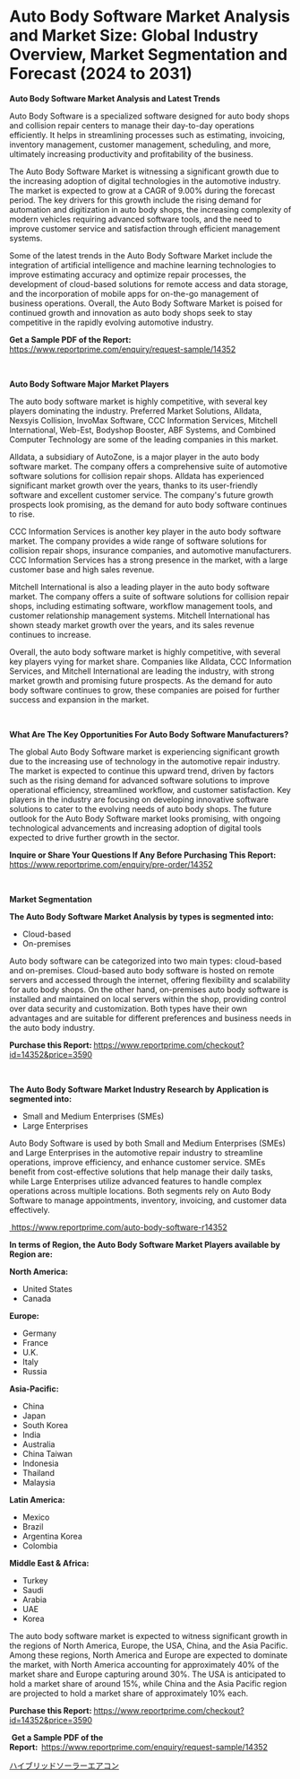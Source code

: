 <p><h1>Auto Body Software Market Analysis and Market Size: Global Industry Overview, Market Segmentation and Forecast (2024 to 2031)</h1></p><p><strong>Auto Body Software Market Analysis and Latest Trends</strong></p>
<p><p>Auto Body Software is a specialized software designed for auto body shops and collision repair centers to manage their day-to-day operations efficiently. It helps in streamlining processes such as estimating, invoicing, inventory management, customer management, scheduling, and more, ultimately increasing productivity and profitability of the business.</p><p>The Auto Body Software Market is witnessing a significant growth due to the increasing adoption of digital technologies in the automotive industry. The market is expected to grow at a CAGR of 9.00% during the forecast period. The key drivers for this growth include the rising demand for automation and digitization in auto body shops, the increasing complexity of modern vehicles requiring advanced software tools, and the need to improve customer service and satisfaction through efficient management systems.</p><p>Some of the latest trends in the Auto Body Software Market include the integration of artificial intelligence and machine learning technologies to improve estimating accuracy and optimize repair processes, the development of cloud-based solutions for remote access and data storage, and the incorporation of mobile apps for on-the-go management of business operations. Overall, the Auto Body Software Market is poised for continued growth and innovation as auto body shops seek to stay competitive in the rapidly evolving automotive industry.</p></p>
<p><strong>Get a Sample PDF of the Report:&nbsp;</strong> <a href="https://www.reportprime.com/enquiry/request-sample/14352">https://www.reportprime.com/enquiry/request-sample/14352</a></p>
<p>&nbsp;</p>
<p><strong>Auto Body Software Major Market Players</strong></p>
<p><p>The auto body software market is highly competitive, with several key players dominating the industry. Preferred Market Solutions, Alldata, Nexsyis Collision, InvoMax Software, CCC Information Services, Mitchell International, Web-Est, Bodyshop Booster, ABF Systems, and Combined Computer Technology are some of the leading companies in this market.</p><p>Alldata, a subsidiary of AutoZone, is a major player in the auto body software market. The company offers a comprehensive suite of automotive software solutions for collision repair shops. Alldata has experienced significant market growth over the years, thanks to its user-friendly software and excellent customer service. The company's future growth prospects look promising, as the demand for auto body software continues to rise.</p><p>CCC Information Services is another key player in the auto body software market. The company provides a wide range of software solutions for collision repair shops, insurance companies, and automotive manufacturers. CCC Information Services has a strong presence in the market, with a large customer base and high sales revenue.</p><p>Mitchell International is also a leading player in the auto body software market. The company offers a suite of software solutions for collision repair shops, including estimating software, workflow management tools, and customer relationship management systems. Mitchell International has shown steady market growth over the years, and its sales revenue continues to increase.</p><p>Overall, the auto body software market is highly competitive, with several key players vying for market share. Companies like Alldata, CCC Information Services, and Mitchell International are leading the industry, with strong market growth and promising future prospects. As the demand for auto body software continues to grow, these companies are poised for further success and expansion in the market.</p></p>
<p>&nbsp;</p>
<p><strong>What Are The Key Opportunities For Auto Body Software Manufacturers?</strong></p>
<p><p>The global Auto Body Software market is experiencing significant growth due to the increasing use of technology in the automotive repair industry. The market is expected to continue this upward trend, driven by factors such as the rising demand for advanced software solutions to improve operational efficiency, streamlined workflow, and customer satisfaction. Key players in the industry are focusing on developing innovative software solutions to cater to the evolving needs of auto body shops. The future outlook for the Auto Body Software market looks promising, with ongoing technological advancements and increasing adoption of digital tools expected to drive further growth in the sector.</p></p>
<p><strong>Inquire or Share Your Questions If Any Before Purchasing This Report:</strong> <a href="https://www.reportprime.com/enquiry/pre-order/14352">https://www.reportprime.com/enquiry/pre-order/14352</a></p>
<p>&nbsp;</p>
<p><strong>Market Segmentation</strong></p>
<p><strong>The Auto Body Software Market Analysis by types is segmented into:</strong></p>
<p><ul><li>Cloud-based</li><li>On-premises</li></ul></p>
<p><p>Auto body software can be categorized into two main types: cloud-based and on-premises. Cloud-based auto body software is hosted on remote servers and accessed through the internet, offering flexibility and scalability for auto body shops. On the other hand, on-premises auto body software is installed and maintained on local servers within the shop, providing control over data security and customization. Both types have their own advantages and are suitable for different preferences and business needs in the auto body industry.</p></p>
<p><strong>Purchase this Report:&nbsp;</strong><a href="https://www.reportprime.com/checkout?id=14352&price=3590">https://www.reportprime.com/checkout?id=14352&price=3590</a></p>
<p>&nbsp;</p>
<p><strong>The Auto Body Software Market Industry Research by Application is segmented into:</strong></p>
<p><ul><li>Small and Medium Enterprises (SMEs)</li><li>Large Enterprises</li></ul></p>
<p><p>Auto Body Software is used by both Small and Medium Enterprises (SMEs) and Large Enterprises in the automotive repair industry to streamline operations, improve efficiency, and enhance customer service. SMEs benefit from cost-effective solutions that help manage their daily tasks, while Large Enterprises utilize advanced features to handle complex operations across multiple locations. Both segments rely on Auto Body Software to manage appointments, inventory, invoicing, and customer data effectively.</p></p>
<p><a href="https://www.reportprime.com/auto-body-software-r14352">&nbsp;https://www.reportprime.com/auto-body-software-r14352</a></p>
<p><strong>In terms of Region, the Auto Body Software Market Players available by Region are:</strong></p>
<p>
    <p> <strong> North America: </strong>
        <ul>
            <li>United States</li>
            <li>Canada</li>
        </ul>
        </p> 
    <p> <strong> Europe: </strong>
        <ul>
            <li>Germany</li>
            <li>France</li>
            <li>U.K.</li>
            <li>Italy</li>
            <li>Russia</li>
        </ul>
        </p> 
    <p> <strong> Asia-Pacific: </strong>
        <ul>
            <li>China</li>
            <li>Japan</li>
            <li>South Korea</li>
            <li>India</li>
            <li>Australia</li>
            <li>China Taiwan</li>
            <li>Indonesia</li>
            <li>Thailand</li>
            <li>Malaysia</li>
        </ul>
        </p> 
    <p> <strong> Latin America: </strong>
        <ul>
            <li>Mexico</li>
            <li>Brazil</li>
            <li>Argentina Korea</li>
            <li>Colombia</li>
        </ul>
        </p> 
    <p> <strong> Middle East & Africa: </strong>
        <ul>
            <li>Turkey</li>
            <li>Saudi</li>
            <li>Arabia</li>
            <li>UAE</li>
            <li>Korea</li>
        </ul>
    </p>
    </p>
<p><p>The auto body software market is expected to witness significant growth in the regions of North America, Europe, the USA, China, and the Asia Pacific. Among these regions, North America and Europe are expected to dominate the market, with North America accounting for approximately 40% of the market share and Europe capturing around 30%. The USA is anticipated to hold a market share of around 15%, while China and the Asia Pacific region are projected to hold a market share of approximately 10% each.</p></p>
<p><strong>Purchase this Report: </strong><a href="https://www.reportprime.com/checkout?id=14352&price=3590">https://www.reportprime.com/checkout?id=14352&price=3590</a></p>
<p>&nbsp;<strong>Get a Sample PDF of the Report:&nbsp;&nbsp;</strong><a href="https://www.reportprime.com/enquiry/request-sample/14352">https://www.reportprime.com/enquiry/request-sample/14352</a></p>
<p><strong></strong></p>
<p><p><a href="https://github.com/SantosDicki04/Market-Research-Report-List-1/blob/main/365680625300.md">ハイブリッドソーラーエアコン</a></p></p>